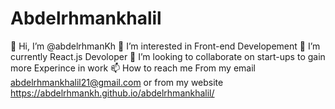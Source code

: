 # Abdelrhmankhalil
👋 Hi, I’m @abdelrhmanKh
👀 I’m interested in Front-end Developement
🌱 I’m currently React.js Devoloper
💞️ I’m looking to collaborate on start-ups to gain more Experince in work
📫 How to reach me From my email abdelrhmankhalil21@gmail.com or from my website https://abdelrhmankh.github.io/abdelrhmankhalil/
